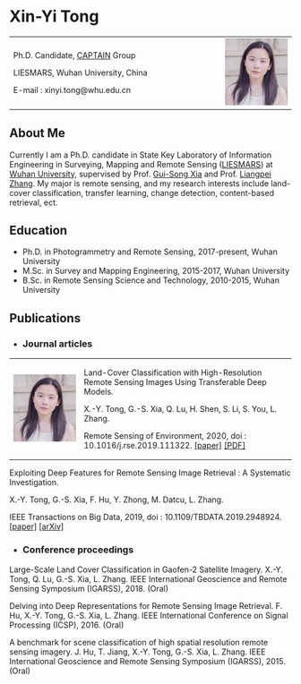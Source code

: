 # Xin-Yi Tong

<table border="0">
  <tr>
    <td width="75%">
    <p>Ph.D. Candidate, <a href="http://captain.whu.edu.cn/">CAPTAIN</a> Group</p>
    <p>LIESMARS, Wuhan University, China</p>
    <p>E-mail : xinyi.tong@whu.edu.cn</p>
    </td>
    <td width="25%">
      <img src="/photo.jpg" width="100%"> 
    </td>
  </tr>
</table>


## About Me
Currently I am a Ph.D. candidate in State Key Laboratory of Information Engineering in Surveying, Mapping and Remote Sensing ([LIESMARS](http://www.lmars.whu.edu.cn/en/)) at [Wuhan University](https://en.whu.edu.cn/), supervised by Prof. [Gui-Song Xia](http://captain.whu.edu.cn/xia_En.html) and Prof. [Liangpei Zhang](http://www.lmars.whu.edu.cn/prof_web/zhangliangpei/rs/index.html). My major is remote sensing, and my research interests include land-cover classification, transfer learning, change detection, content-based retrieval, ect.

## Education
- Ph.D. in Photogrammetry and Remote Sensing, 2017-present, Wuhan University
- M.Sc. in Survey and Mapping Engineering, 2015-2017, Wuhan University
- B.Sc. in Remote Sensing Science and Technology, 2010-2015, Wuhan University

## Publications

- ### Journal articles
<table border="0">
  <tr>
    <td width="25%">
    <img src="/photo.jpg" width="100%"> 
    </td>
    <td width="75%">
    <p>Land-Cover Classification with High-Resolution Remote Sensing Images Using Transferable Deep Models.</p>
    <p>X.-Y. Tong, G.-S. Xia, Q. Lu, H. Shen, S. Li, S. You, L. Zhang.</p>
    <p>Remote Sensing of Environment, 2020, doi : 10.1016/j.rse.2019.111322. <a href="https://www.sciencedirect.com/science/article/abs/pii/S0034425719303414/">[paper]</a>
      <a href="https://arxiv.org/pdf/1807.05713.pdf/">[PDF]</a>
    </td>
  </tr>
</table>





Exploiting Deep Features for Remote Sensing Image Retrieval : A Systematic Investigation.

X.-Y. Tong, G.-S. Xia, F. Hu, Y. Zhong, M. Datcu, L. Zhang.

IEEE Transactions on Big Data, 2019, doi : 10.1109/TBDATA.2019.2948924. [[paper]](https://ieeexplore.ieee.org/document/8880494) [[arXiv]](https://arxiv.org/pdf/1707.07321.pdf)

- ### Conference proceedings
Large-Scale Land Cover Classification in Gaofen-2 Satellite Imagery.
X.-Y. Tong, Q. Lu, G.-S. Xia, L. Zhang.
IEEE International Geoscience and Remote Sensing Symposium (IGARSS), 2018. (Oral)

Delving into Deep Representations for Remote Sensing Image Retrieval.
F. Hu, X.-Y. Tong, G.-S. Xia, L. Zhang.
IEEE International Conference on Signal Processing (ICSP), 2016. (Oral)

A benchmark for scene classification of high spatial resolution remote sensing imagery.
J. Hu, T. Jiang, X.-Y. Tong, G.-S. Xia, L. Zhang.
IEEE International Geoscience and Remote Sensing Symposium (IGARSS), 2015. (Oral)
